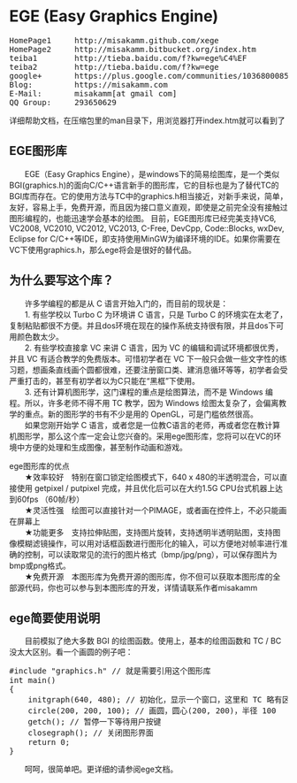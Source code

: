 EGE (Easy Graphics Engine)
===========================================================
<pre>
HomePage1     http://misakamm.github.com/xege
HomePage2     http://misakamm.bitbucket.org/index.htm
teiba1        http://tieba.baidu.com/f?kw=ege%C4%EF
teiba2        http://tieba.baidu.com/f?kw=ege
google+       https://plus.google.com/communities/103680008540979677071
Blog:         https://misakamm.com
E-Mail:       misakamm[at gmail com]  
QQ Group:     293650629  
</pre>
详细帮助文档，在压缩包里的man目录下，用浏览器打开index.htm就可以看到了


EGE图形库
-----------------------------------------------------------

　　EGE（Easy Graphics Engine），是windows下的简易绘图库，是一个类似BGI(graphics.h)的面向C/C++语言新手的图形库，它的目标也是为了替代TC的BGI库而存在。它的使用方法与TC中的graphics.h相当接近，对新手来说，简单，友好，容易上手，免费开源，而且因为接口意义直观，即使是之前完全没有接触过图形编程的，也能迅速学会基本的绘图。 目前，EGE图形库已经完美支持VC6, VC2008, VC2010, VC2012, VC2013, C-Free, DevCpp, Code::Blocks, wxDev, Eclipse for C/C++等IDE，即支持使用MinGW为编译环境的IDE。如果你需要在VC下使用graphics.h，那么ege将会是很好的替代品。

为什么要写这个库？
-----------------------------------------------------------
　　许多学编程的都是从 C 语言开始入门的，而目前的现状是：  
　　1. 有些学校以 Turbo C 为环境讲 C 语言，只是 Turbo C 的环境实在太老了，复制粘贴都很不方便。并且dos环境在现在的操作系统支持很有限，并且dos下可用颜色数太少。  
　　2. 有些学校直接拿 VC 来讲 C 语言，因为 VC 的编辑和调试环境都很优秀，并且 VC 有适合教学的免费版本。可惜初学者在 VC 下一般只会做一些文字性的练习题，想画条直线画个圆都很难，还要注册窗口类、建消息循环等等，初学者会受严重打击的，甚至有初学者以为C只能在“黑框”下使用。  
　　3. 还有计算机图形学，这门课程的重点是绘图算法，而不是 Windows 编程。所以，许多老师不得不用 TC 教学，因为 Windows 绘图太复杂了，会偏离教学的重点。新的图形学的书有不少是用的 OpenGL，可是门槛依然很高。  
　　如果您刚开始学 C 语言，或者您是一位教C语言的老师，再或者您在教计算机图形学，那么这个库一定会让您兴奋的。采用ege图形库，您将可以在VC的环境中方便的处理和生成图像，甚至制作动画和游戏。  

ege图形库的优点  
　　★效率较好　特别在窗口锁定绘图模式下，640 x 480的半透明混合，可以直接使用 getpixel / putpixel 完成，并且优化后可以在大约1.5G CPU台式机器上达到60fps （60帧/秒）  
　　★灵活性强　绘图可以直接针对一个PIMAGE，或者画在控件上，不必只能画在屏幕上  
　　★功能更多　支持拉伸贴图，支持图片旋转，支持透明半透明贴图，支持图像模糊滤镜操作，可以用对话框函数进行图形化的输入，可以方便地对帧率进行准确的控制，可以读取常见的流行的图片格式（bmp/jpg/png），可以保存图片为bmp或png格式。  
　　★免费开源　本图形库为免费开源的图形库，你不但可以获取本图形库的全部源代码，你也可以参与到本图形库的开发，详情请联系作者misakamm

ege简要使用说明
-----------------------------------------------------------
　　目前模拟了绝大多数 BGI 的绘图函数。使用上，基本的绘图函数和 TC / BC 没太大区别。看一个画圆的例子吧：  
<pre>
#include "graphics.h" // 就是需要引用这个图形库  
int main()  
{  
    initgraph(640, 480); // 初始化，显示一个窗口，这里和 TC 略有区别  
    circle(200, 200, 100); // 画圆，圆心(200, 200)，半径 100  
    getch(); // 暂停一下等待用户按键  
    closegraph(); // 关闭图形界面
    return 0;
}
</pre>
　　呵呵，很简单吧。更详细的请参阅ege文档。

